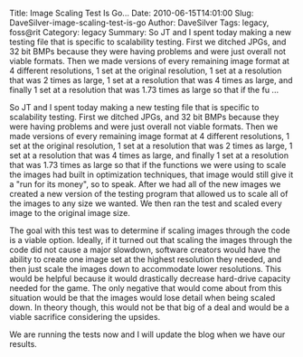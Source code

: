 Title: Image Scaling Test Is Go...
Date: 2010-06-15T14:01:00
Slug: DaveSilver-image-scaling-test-is-go
Author: DaveSilver
Tags: legacy, foss@rit
Category: legacy
Summary: So JT and I spent today making a new testing file that is specific to scalability testing. First we ditched JPGs, and 32 bit BMPs because they were having problems and were just overall not viable formats. Then we made versions of every remaining image format at 4 different resolutions, 1 set at the original resolution, 1 set at a resolution that was 2 times as large, 1 set at a resolution that was 4 times as large, and finally 1 set at a resolution that was 1.73 times as large so that if the fu ... 

So JT and I spent today making a new testing file that is specific to
scalability testing. First we ditched JPGs, and 32 bit BMPs because they were
having problems and were just overall not viable formats. Then we made
versions of every remaining image format at 4 different resolutions, 1 set at
the original resolution, 1 set at a resolution that was 2 times as large, 1
set at a resolution that was 4 times as large, and finally 1 set at a
resolution that was 1.73 times as large so that if the functions we were using
to scale the images had built in optimization techniques, that image would
still give it a "run for its money", so to speak. After we had all of the new
images we created a new version of the testing program that allowed us to
scale all of the images to any size we wanted. We then ran the test and scaled
every image to the original image size.

The goal with this test was to determine if scaling images through the code is
a viable option. Ideally, if it turned out that scaling the images through the
code did not cause a major slowdown, software creators would have the ability
to create one image set at the highest resolution they needed, and then just
scale the images down to accommodate lower resolutions. This would be helpful
because it would drastically decrease hard-drive capacity needed for the game.
The only negative that would come about from this situation would be that the
images would lose detail when being scaled down. In theory though, this would
not be that big of a deal and would be a viable sacrifice considering the
upsides.

We are running the tests now and I will update the blog when we have our
results.

